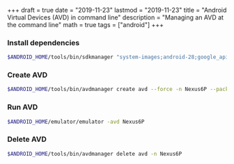 +++
draft = true
date = "2019-11-23"
lastmod = "2019-11-23"
title = "Android Virtual Devices (AVD) in command line"
description = "Managing an AVD at the command line"
math = true
tags = ["android"]
+++

### Install dependencies

```bash
$ANDROID_HOME/tools/bin/sdkmanager "system-images;android-28;google_apis;x86_64" "emulator"
```

### Create AVD

```bash
$ANDROID_HOME/tools/bin/avdmanager create avd --force -n Nexus6P --package "system-images;android-28;google_apis;x86_64" --device "Nexus 6P"
```

### Run AVD

```bash
$ANDROID_HOME/emulator/emulator -avd Nexus6P
```

### Delete AVD

```bash
$ANDROID_HOME/tools/bin/avdmanager delete avd -n Nexus6P
```